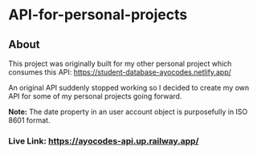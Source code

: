 # API-for-personal-projects

## About

This project was originally built for my other personal project which consumes this API: https://student-database-ayocodes.netlify.app/

An original API suddenly stopped working so I decided to create my own API for some of my personal projects going forward.

**Note:** The date property in an user account object is purposefully in ISO 8601 format.

### Live Link: https://ayocodes-api.up.railway.app/

